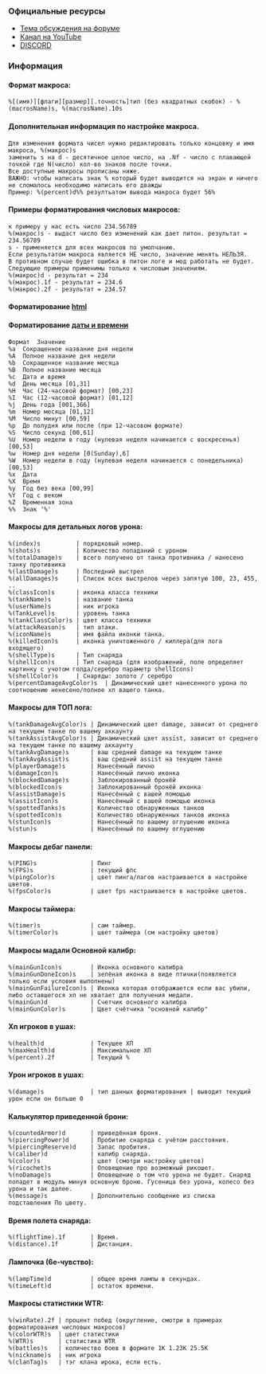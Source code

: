### Официальные ресурсы
* [Тема обсуждения на форуме](https://koreanrandom.com/forum/topic/32939-)
* [Канал на YouTube](https://www.youtube.com/channel/UCIksyJfDn5bOoig4iO7BKEA)
* [DISCORD](https://discord.gg/Nma5T5snKW)

### Информация

#### Формат макроса:
```
%[(имя)][флаги][размер][.точность]тип (без квадратных скобок) - %(macrosName)s, %(macrosName).10s
```
#### Дополнительная информация по настройке макроса.
````
Для изменения формата чисел нужно редактировать только концовку и имя макроса, %(макрос)s 
заменить s на d - десятичное целое число, на .Nf - число с плавающей точкой где N(число) кол-во знаков после точки.
Все доступные макросы прописаны ниже.
ВАЖНО: чтобы написать знак % который будет выводится на экран и ничего не сломалось необходимо написать его дважды
Пример: %(percent)d%% резултьатом вывода макроса будет 56%
````
#### Примеры форматирования числовых макросов:
```
к примеру у нас есть число 234.56789
%(макрос)s - выдаст число без изменений как дает питон. результат = 234.56789
s - применяется для всех макросов по умолчанию.
Если результатом макроса является НЕ число, значение менять НЕЛЬЗЯ.
В противном случае будет ошибка в питон логе и мод работать не будет.
Следующие примеры применимы только к числовым значениям.
%(макрос)d - результат = 234
%(макрос).1f - результат = 234.6
%(макрос).2f - результат = 234.57
```
#### Форматирование [html](https://help.adobe.com/ru_RU/FlashPlatform/reference/actionscript/3/flash/text/TextField.html#htmlText)
#### Форматирование [даты и времени](https://docs.python.org/2/library/time.html#time.strftime)
```
Формат	Значение
%a	Сокращенное название дня недели
%A	Полное название дня недели
%b	Сокращенное название месяца
%B	Полное название месяца
%c	Дата и время
%d	День месяца [01,31]
%H	Час (24-часовой формат) [00,23]
%I	Час (12-часовой формат) [01,12]
%j	День года [001,366]
%m	Номер месяца [01,12]
%M	Число минут [00,59]
%p	До полудня или после (при 12-часовом формате)
%S	Число секунд [00,61]
%U	Номер недели в году (нулевая неделя начинается с воскресенья) [00,53]
%w	Номер дня недели [0(Sunday),6]
%W	Номер недели в году (нулевая неделя начинается с понедельника) [00,53]
%x	Дата
%X	Время
%y	Год без века [00,99]
%Y	Год с веком
%Z	Временная зона
%%	Знак '%'

````
#### Макросы для детальных логов урона:
````
%(index)s          | порядковый номер.
%(shots)s          | Количество попаданий с уроном
%(totalDamage)s    | всего получено от танка противника / нанесено танку противника
%(lastDamage)s     | Последний выстрел
%(allDamages)s     | Список всех выстрелов через запятую 100, 23, 455, ..
%(classIcon)s      | иконка класса техники
%(tankName)s       | название танка
%(userName)s       | ник игрока
%(TankLevel)s      | уровень танка
%(tankClassColor)s | цвет класса техники
%(attackReason)s   | тип атаки.
%(iconName)s       | имя файла иконки танка.
%(killedIcon)s     | иконка уничтоженного / киллера(для лога входящего)
%(shellType)s      | Тип снаряда
%(shellIcon)s      | Тип снаряда (для изображений, поле определяет картинку с учотом голда/серебро параметр shellIcons)
%(shellColor)s     | Снаряды: золото / серебро
%(percentDamageAvgColor)s  | Динамический цвет нанесенного урона по соотношению ненесено/полное хп вашего танка.
````
#### Макросы для ТОП лога:
````
%(tankDamageAvgColor)s | Динамический цвет damage, зависит от среднего на текущем танке по вашему аккаунту
%(tankAssistAvgColor)s | Динамический цвет assist, зависит от среднего на текущем танке по вашему аккаунту
%(tankAvgDamage)s      | ваш средний damage на текущем танке
%(tankAvgAssist)s      | ваш средний assist на текущем танке
%(playerDamage)s       | Нанесённый лично
%(damageIcon)s         | Нанесённый лично иконка
%(blockedDamage)s      | Заблокированный бронёй
%(blockedIcon)s        | Заблокированный бронёй иконка
%(assistDamage)s       | Нанесённый с вашей помощью
%(assistIcon)s         | Нанесённый с вашей помощью иконка
%(spottedTanks)s       | Количество обнаруженных танков
%(spottedIcon)s        | Количество обнаруженных танков иконка
%(stunIcon)s           | Нанесённый по вашему оглушению иконка
%(stun)s               | Нанесённый по вашему оглушению
````
#### Макросы дебаг панели:
````
%(PING)s               | Пинг
%(FPS)s                | текущий фпс
%(pingColor)s          | цвет пинга/лагов настраивается в настройке цветов.
%(fpsColor)s           | цвет fps настраивается в настройке цветов.
````
#### Макросы таймера:
````
%(timer)s              | сам таймер.
%(timerColor)s         | цвет таймера (см настройку цветов)
````
#### Макросы мадали Основной калибр:
````
%(mainGunIcon)s        | Иконка основного калибра
%(mainGunDoneIcon)s    | зелёная иконка в виде птички(появляется только если условия выполнены)
%(mainGunFailureIcon)s | Иконка которая отображается если вас убили, либо оставшегося хп не хватает для получения медали.
%(mainGun)d            | Счетчик основного калибра
%(mainGunColor)s       | Цвет счётчика "основной калибр"
````
#### Хп игроков в ушах:
````
%(health)d             | Текущее ХП
%(maxHealth)d          | Максимальное ХП
%(percent).2f          | Текущий %
````
#### Урон игроков в ушах:
````
%(damage)s             | тип данных форматирования | выводит текущий урон если он больше 0
````
#### Калькулятор приведенной брони:
````
%(countedArmor)d       | приведённая броня.
%(piercingPower)d      | Пробитие снаряда с учётом расстояния.
%(piercingReserve)d    | Запас пробития.
%(caliber)d            | калибр снаряда.
%(color)s              | цвет (смотри настройку цветов)
%(ricochet)s           | Оповещение про возможный рикошет.
%(noDamage)s           | Оповещение о том что урона не будет. Снаряд попадет в модуль минуя основную броню. Гусеница без урона, колесо без урона и так далее.
%(message)s            | Дополнительно сообщение из списка подставления По цвету.
````
#### Время полета снаряда:
````
%(flightTime).1f       | Время.
%(distance).1f         | Дистанция.
````
#### Лампочка (6е-чувство):
````
%(lampTime)d           | общее время лампы в секундах.
%(timeLeft)d           | остаток времени.
````
#### Макросы статистики WTR:
````
%(winRate).2f | процент побед (округление, смотри в примерах форматирования числовых макросов)
%(colorWTR)s  | цвет статистики
%(WTR)s       | статистика WTR
%(battles)s   | количество боев в формате 1K 1.23K 25.5K
%(nickname)s  | ник игрока
%(clanTag)s   | тэг клана ирока, если есть.
````